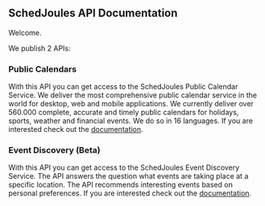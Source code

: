 ## SchedJoules API Documentation

Welcome.

We publish 2 APIs:

### Public Calendars
With this API you can get access to the SchedJoules Public Calendar Service. We deliver the most comprehensive public calendar service in the world for desktop, web and mobile applications. We currently deliver over 560.000 complete, accurate and timely public calendars for holidays, sports, weather and financial events. We do so in 16 languages. If you are interested check out the [documentation](https://github.com/schedjoules/calendar-store-api).

### Event Discovery (Beta)
With this API you can get access to the SchedJoules Event Discovery Service. The API answers the question what events are taking place at a specific location. The API recommends interesting events based on personal preferences. If you are interested check out the [documentation](https://github.com/schedjoules/api-documentation/blob/master/events.md).